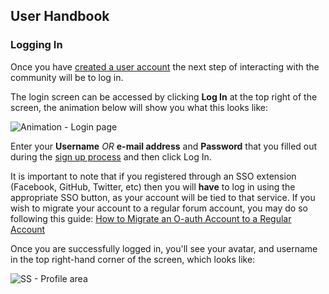 ## User Handbook
### Logging In

Once you have [created a user account](https://github.com/Arkinn/docs/blob/testing/guide/registration.md) the next step of interacting with the community will be to log in.

The login screen can be accessed by clicking **Log In** at the top right of the screen, the animation below will show you what this looks like:

![Animation - Login page](687474703a2f2f692e696d6775722e636f6d2f616c56484e53702e676966.gif)

Enter your **Username** _OR_ **e-mail address** and **Password** that you filled out during the [sign up process](https://github.com/Arkinn/docs/blob/testing/guide/registration.md) and then click Log In.

It is important to note that if you registered through an SSO extension (Facebook, GitHub, Twitter, etc) then you will **have** to log in using the appropriate SSO button, as your account will be tied to that service. If you wish to migrate your account to a regular forum account, you may do so following this guide: [How to Migrate an O-auth Account to a Regular Account](https://discuss.flarum.org/d/5744-how-to-migrate-an-o-auth-account-to-regular-account)

Once you are successfully logged in, you'll see your avatar, and username in the top right-hand corner of the screen, which looks like:

![SS - Profile area](275lk1I.png)

